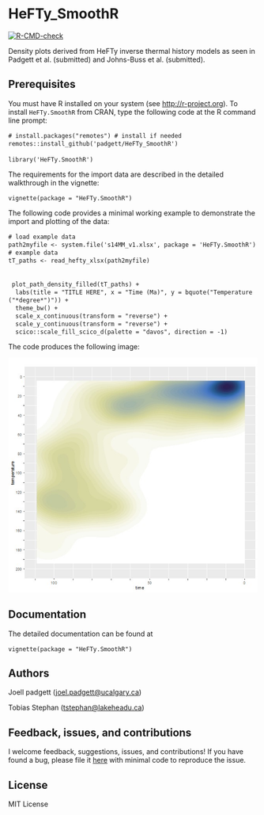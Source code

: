 # HeFTy_SmoothR

<!-- badges: start -->
  [![R-CMD-check](https://github.com/joelpadgett/HeFTy_SmoothR/actions/workflows/R-CMD-check.yaml/badge.svg)](https://github.com/joelpadgett/HeFTy_SmoothR/actions/workflows/R-CMD-check.yaml)
<!-- badges: end -->

Density plots derived from HeFTy inverse thermal history models as seen in Padgett et al. (submitted) and Johns-Buss et al. (submitted). 



## Prerequisites
You must have R installed on your system (see http://r-project.org). To install 
`HeFTy.SmoothR` from CRAN, type the following code at the R command line prompt:

```
# install.packages("remotes") # install if needed
remotes::install_github('padgett/HeFTy_SmoothR')

library('HeFTy.SmoothR')
```

The requirements for the import data are described in the detailed walkthrough in the vignette:
```
vignette(package = "HeFTy.SmoothR")
```

The following code provides a minimal working example to demonstrate the import 
and plotting of the data:

```
# load example data
path2myfile <- system.file('s14MM_v1.xlsx', package = 'HeFTy.SmoothR') # example data
tT_paths <- read_hefty_xlsx(path2myfile)


 plot_path_density_filled(tT_paths) +
  labs(title = "TITLE HERE", x = "Time (Ma)", y = bquote("Temperature ("*degree*")")) +
  theme_bw() + 
  scale_x_continuous(transform = "reverse") + 
  scale_y_continuous(transform = "reverse") +
  scico::scale_fill_scico_d(palette = "davos", direction = -1)
```
The code produces the following image:

<img src="man/figures/Fig11.jpg" width="864" />

## Documentation
The detailed documentation can be found at
```
vignette(package = "HeFTy.SmoothR")
```

## Authors
Joell padgett (<joel.padgett@ucalgary.ca>)

Tobias Stephan (<tstephan@lakeheadu.ca>)

## Feedback, issues, and contributions

I welcome feedback, suggestions, issues, and contributions! If you have
found a bug, please file it
[here](https://github.com/padgett/HeFTy_SmoothR/issues) with minimal code to
reproduce the issue.


## License
MIT License
